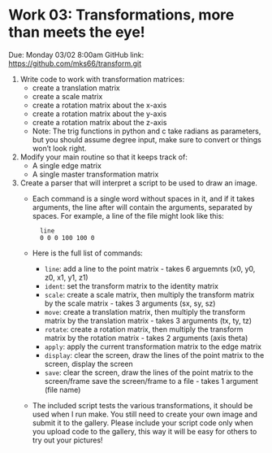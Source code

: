 # Work 03: Transformations, more than meets the eye!

Due: Monday 03/02 8:00am
GitHub link: https://github.com/mks66/transform.git

1. Write code to work with transformation matrices:
    - create a translation matrix
    - create a scale matrix
    - create a rotation matrix about the x-axis
    - create a rotation matrix about the y-axis
    - create a rotation matrix about the z-axis
    - Note: The trig functions in python and c take radians as parameters, but you should assume degree input, make sure to convert or things won’t look right.
2. Modify your main routine so that it keeps track of:
    - A single edge matrix
    - A single master transformation matrix
3. Create a parser that will interpret a script to be used to draw an image.
    - Each command is a single word without spaces in it, and if it takes arguments, the line after will contain the arguments, separated by spaces. For example, a line of the file might look like this:
    
            line
            0 0 0 100 100 0
    - Here is the full list of commands:
        - `line`: add a line to the point matrix - takes 6 arguemnts (x0, y0, z0, x1, y1, z1)
        - `ident`: set the transform matrix to the identity matrix
        - `scale`: create a scale matrix, then multiply the transform matrix by the scale matrix - takes 3 arguments (sx, sy, sz)
        - `move`: create a translation matrix, then multiply the transform matrix by the translation matrix - takes 3 arguments (tx, ty, tz)
        - `rotate`: create a rotation matrix, then multiply the transform matrix by the rotation matrix - takes 2 arguments (axis theta)
        - `apply`: apply the current transformation matrix to the edge matrix
        - `display`: clear the screen, draw the lines of the point matrix to the screen, display the screen
        - `save`: clear the screen, draw the lines of the point matrix to the screen/frame save the screen/frame to a file - takes 1 argument (file name)
    - The included script tests the various transformations, it should be used when I run make. You still need to create your own image and submit it to the gallery. Please include your script code only when you upload code to the gallery, this way it will be easy for others to try out your pictures!
